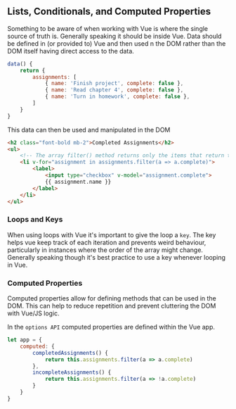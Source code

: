 ## Lists, Conditionals, and Computed Properties
Something to be aware of when working with Vue is where the single source of truth is. Generally speaking it should be inside Vue. Data should be defined in (or provided to) Vue and then used n the DOM rather than the DOM itself having direct access to the data.

```js
data() {
    return {
        assignments: [
            { name: 'Finish project', complete: false },
            { name: 'Read chapter 4', complete: false },
            { name: 'Turn in homework', complete: false },
        ]
    }
}
```

This data can then be used and manipulated in the DOM
```html
<h2 class="font-bold mb-2">Completed Assignments</h2>
<ul>
    <!-- The array filter() method returns only the items that return true for a given condition -->
    <li v-for="assignment in assignments.filter(a => a.complete)">
        <label>
            <input type="checkbox" v-model="assignment.complete">
            {{ assignment.name }}
        </label>
    </li>
</ul>
```

### Loops and Keys
When using loops with Vue it's important to give the loop a `key`. The key helps vue keep track of each iteration and prevents weird behaviour, particularly in instances where the order of the array might change. Generally speaking though it's best practice to use a key whenever looping in Vue.

### Computed Properties
Computed properties allow for defining methods that can be used in the DOM. This can help to reduce repetition and prevent cluttering the DOM with Vue/JS logic. 

In the `options API` computed properties are defined within the Vue app.
```js
let app = {
    computed: {
        completedAssignments() {
            return this.assignments.filter(a => a.complete)
        },
        incompleteAssignments() {
            return this.assignments.filter(a => !a.complete)
        }
    }
}
```